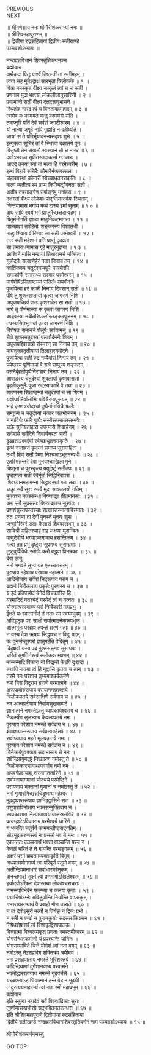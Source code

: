 PREVIOUS  
NEXT  
  
॥ श्रीगणेशाय नमः श्रीगौरीशंकराभ्यां नमः ॥  
॥ श्रीशिवमहापुराणम् ॥  
॥ द्वितीया रुद्रसंहितायां द्वितीयः सतीखण्डे  
पञ्चदशोऽध्यायः ॥  
  
नन्दाव्रतविधानं शिवस्तुतिकथनञ्च  
ब्रह्मोवाच  
अथैकदा पितुः पार्श्वे तिष्ठन्तीं तां सतीमहम् ।  
त्वया सह मुनेऽद्राक्षं सारभूतां त्रिलोकके ॥ १ ॥  
पित्रा नमस्कृतं वीक्ष्य सत्कृतं त्वां च मां सती ।  
प्रणनाम मुदा भक्त्या लोकलीलानुसारिणी ॥ २ ॥  
प्रणामान्ते सतीं वीक्ष्य दक्षदत्तशुभासने ।  
स्थितोहं नारद त्वं च विनतामहमागदम् ॥ ३ ॥  
त्वामेव यः कामयते यन्तु कामयसे सति ।  
तमाप्नुहि पतिं देवं सर्वज्ञं जगदीश्वरम् ॥ ४ ॥  
यो नान्या जगृहे नापि गृह्णाति न ग्रहीष्यति ।  
जायां स ते पतिर्भूयादनन्यसदृशः शुभे ॥ ५ ॥  
इत्युक्त्वा सुचिरं तां वै स्थित्वा दक्षालये पुनः ।  
विसृष्टौ तेन संयातौ स्वस्थानं तौ च नारद ॥ ६ ॥  
दक्षोऽभवच्च सुप्रीतस्तदाकर्ण्य गतज्वरः ।  
आददे तनयां स्वां तां मत्वा हि परमेश्वरीम् ॥ ७ ॥  
इत्थं विहारै रुचिरैः कौमारैर्भक्तवत्सला ।  
जहाववस्थां कौमारीं स्वेच्छाधृतनराकृतिः ॥ ८ ॥  
बाल्यं व्यतीत्य स्म प्राप्य किञ्चिद्यौवनतां सती ।  
अतीव तपसाङ्‌गेन सर्वाङ्‌गेषु मनोहरा ॥ ९ ॥  
दक्षस्तां वीक्ष्य लोकेशः प्रोद्‌भिन्नान्तर्वयः स्थिताम् ।  
चिन्तयामास भर्गाय कथं दास्य इमां सुताम् ॥ १ ० ॥  
अथ सापि स्वयं भर्गं प्राप्तुमैच्छत्तदान्वहम् ।  
पितुर्मनोगतिं ज्ञात्वा मातुर्निकटमागता ॥ ११ ॥  
पप्रच्छाज्ञां तपोहेतोः शङ्‌करस्य विशालधीः ।  
मातुः शिवाय वीरिण्याः सा सती परमेश्वरी ॥ १२ ॥  
ततः सती महेशानं पतिं प्राप्तुं दृढव्रता ।  
सा तमाराधयामास गृहे मातुरनुज्ञया ॥ १ ३ ॥  
आश्विने मासि नन्दायां तिथावानर्च भक्तितः ।  
गुडौदनैः सलवणैर्हरं नत्वा निनाय तम् ॥ १४ ॥  
कार्तिकस्य चतुर्दश्यामपूपैः पायसैरपि ।  
समाकीर्णैः समाराध्य सस्मार परमेश्वरम् ॥ १५ ॥  
मार्गशीर्षेऽसिताष्टम्यां सतिलैः सयवौदनैः ।  
पूजयित्वा हरं काली निनाय दिवसान् सती ॥ १६ ॥  
पौषे तु शुक्लसप्तम्यां कृत्वा जागरणं निशि ।  
अपूजयच्छिवं प्रातः कृशरान्नेन सा सती ॥ १७ ॥  
माघे तु पौर्णमास्यां स कृत्वा जागरणं निशि ।  
आर्द्रवस्त्रा नदीतीरेऽकरोच्छङ्‌करपूजनम् ॥ १८ ॥  
तपस्यसितभूतायां कृत्वा जागरणं निशि ।  
विशेषतः समानर्च शैलूषैः सर्वयामसु ॥ १९ ॥  
चैत्रे शुक्लचतुर्दश्यां पलाशैर्दमनैः शिवम् ।  
अपूजयद्दिवारात्रौ संस्मरन् सा निनाय तम् ॥ २० ॥  
माघशुक्लतृतीयायां तिलाहारयवौदनैः ।  
पूजयित्वा सती रुद्रं नव्यैर्मासं निनाय तम् ॥ २१ ॥  
ज्येष्ठस्य पूर्णिमायां वै रात्रै सम्पूज्य शङ्‌करम् ।  
वसनैर्बृहतीपुष्पैर्निराहारा निनाय तम् ॥ २२ ॥  
आषाढस्य चतुर्दश्यां शुक्लायां कृष्णवाससा ।  
बृहतीकुसुमैः पूजा रुद्रस्याकारि वै तथा ॥ २३ ॥  
श्रावणस्य सिताष्टम्यां चतुर्दश्यां च सा शिवम् ।  
यज्ञोपवीतैर्वासोभिः पवित्रैरप्यपूजयत् ॥ २४ ॥  
भाद्रे कृष्णत्रयोदश्यां पुष्पैर्नानाविधैः फलैः ।  
सम्पूज्य च चतुर्दश्यां चकार जलभोजनम् ॥ २५ ॥  
नानाविधैः फलैः पुष्पैः सस्यैस्तत्कालसम्भवैः ।  
चक्रे सुनियताहारा जपन्मासे शिवार्चनम् ॥ २६ ॥  
सर्वमासे सर्वदिने शिवार्चनरता सती ।  
दृढव्रताऽभवद्देवी स्वेच्छाधृतनराकृतिः ॥ २७ ॥  
इत्थं नन्दाव्रतं कृत्स्नं समाप्य सुसमाहिता ।  
दध्यौ शिवं सती प्रेम्णा निश्चलाऽभूदनन्यधीः ॥ २८ ॥  
एतस्मिन्नन्तरे देवा मुनयश्चाखिला मुने ।  
विष्णुना च पुरस्कृत्य ययुर्द्रष्टुं सतीतपः ॥ २९ ॥  
दृष्टागत्य सती देवैर्मूर्ता सिद्धिरिवापरा ।  
शिवध्यानमहामग्ना सिद्धावस्थां गता तदा ॥ ३० ॥  
चक्रुः सर्वे सुराः सत्यै मुदा साञ्जलयो नतिम् ।  
मुनयश्च नतस्कन्धा विष्ण्वाद्याः प्रीतमानसाः ॥ ३१ ॥  
अथ सर्वे सुप्रसन्नाः विष्ण्वाद्याश्च सुरर्षयः ।  
प्रशशंसुस्तपस्तस्याः सत्यास्तस्मात्सविस्मयाः ॥ ३२ ॥  
ततः प्रणम्य तां देवीं पुनस्ते मुनयः सुराः ।  
जग्मुर्गिरिवरं सद्यः कैलासं शिववल्लभम् ॥ ३३ ॥  
सावित्री सहितश्चाहं सह लक्ष्म्या मुदान्वितः ।  
वासुदेवोपि भगवाञ्जगामाथ हरान्तिकम् ॥ ३४ ॥  
गत्वा तत्र प्रभुं दृष्ट्वा सुप्रणम्य सुसम्भ्रमाः ।  
तुष्टुवुर्विविधैः स्तोत्रैः करौ बद्ध्वा विनम्रकाः ॥ ३५ ॥  
देवा ऊचुः  
नमो भगवते तुभ्यं यत एतच्चराचरम् ।  
पुरुषाय महेशाय परेशाय महात्मने ॥ ३६ ॥  
आदिबीजाय सर्वेषां चिद्‌रूपाय पराय च ।  
ब्रह्मणे निर्विकाराय प्रकृतेः पुरुषस्य च ॥ ३७ ॥  
य इदं प्रतिपच्येदं येनेदं विचकास्ति हि ।  
यस्मादिदं यतश्चेदं यस्येदं त्वं च यत्नतः ॥ ३८ ॥  
योस्मात्परस्माच्च परो निर्विकारी महाप्रभुः ।  
ईक्षते यः स्वात्मनीदं तं नताः स्म स्वयम्भुवम् ॥ ३९ ॥  
अविद्धदृक् परः साक्षी सर्वात्माऽनेकरूपधृक् ।  
आत्मभूतः परब्रह्म तपन्तं शरणं गताः ॥ ४० ॥  
न यस्य देवा ऋषयः सिद्धाश्च न विदुः पदम् ।  
कः पुनर्जन्तुरपरो ज्ञातुमर्हति वेदितुम् ॥ ४१ ॥  
दिदृक्षवो यस्य पदं मुक्तसङ्‌गाः सुसाधवः ।  
चरितं सुगतिर्नस्त्वं सलोकव्रतमव्रणम् ॥ ४२ ॥  
मज्जन्मादि विकारा नो विद्यन्ते केऽपि दुःखदा ।  
तथापि मायया त्वं हि गृह्णासि कृपया च तान् ॥ ४३ ॥  
तस्मै नमः परेशाय तुभ्यमाश्चर्यकर्मणे ।  
नमो गिरां विदूराय ब्रह्मणे परमात्मने ॥ ४४ ॥  
अरूपायोरुरूपाय परायानन्तशक्तये ।  
त्रिलोकपतये सर्वसाक्षिणे सर्वगाय च ॥ ४५ ॥  
नम आत्मप्रदीपाय निर्वाणसुखसम्पदे ।  
ज्ञानात्मने नमस्तेऽस्तु व्यापकायेश्वराय च ॥ ४६ ॥  
नैष्कर्म्येण सुलभ्याय कैवल्यपतये नमः ।  
पुरुषाय परेशाय नमस्ते सर्वदाय च ॥ ४७ ॥  
क्षेत्रज्ञायात्मरूपाय सर्वप्रत्ययहेतवे ॥ ४८ ॥  
सर्वाध्यक्षाय महते मूलप्रकृतये नमः ।  
पुरुषाय परेशाय नमस्ते सर्वदाय च ॥ ४९ ॥  
त्रिनेत्रायेषुवक्त्राय सदाभासाय ते नमः ।  
सर्वेन्द्रियगुणद्रष्ट्रे निष्कारण नमोस्तु ते ॥ ५० ॥  
त्रिलोककारणायाथापवर्गाय नमो नमः ।  
अपवर्गप्रदायाशु शरणागततारिणे ॥ ५१ ॥  
सर्वाम्नायागमानां चोदधये परमेष्ठिने ।  
परायणाय भक्तानां गुणानां च नमोऽस्तु ते ॥ ५२ ॥  
नमो गुणारणिच्छन्नचिदूष्माथ महेश्वर ।  
मूढदुष्प्राप्तरूपाय ज्ञानिहृद्वासिने सदा ॥ ५३ ॥  
पशुपाशविमोक्षाय भक्तसन्मुक्तिदाय च ।  
स्वप्रकाशाय नित्यायाव्ययायाजस्रसंविदे ॥ ५४ ॥  
प्रत्यग्द्रष्टेऽविकाराय परमैश्वर्य धारिणे ।  
यं भजन्ति चतुर्वर्गं कामयन्तीष्टसद्‌गतिम् ॥  
सोऽभूदकरुणस्त्वं नः प्रसन्नो भव ते नमः ॥ ५५ ॥  
एकान्ततः कञ्चनार्थं भक्ता वाञ्छन्ति यस्य न ।  
केवलं चरितं ते ते गायन्ति परमङ्‌गलम् ॥ ५६ ॥  
अक्षरं परमं ब्रह्मतमव्यक्ताकृतिं विभुम् ।  
अध्यात्मयोगगम्यं त्वां परिपूर्णं स्तुमो वयम् ॥ ५७ ॥  
अतीन्द्रियमनाधारं सर्वाधारमहेतुकम् ।  
अनन्तमाद्यं सूक्ष्मं त्वां प्रणमामोऽखिलेश्वरम् ॥ ५८ ॥  
हर्यादयोऽखिला देवास्तथा लोकाश्चराचराः ।  
नामरूपविभेदेन फल्ग्व्या च कलया कृताः ॥ ५९ ॥  
यथार्चिषोऽग्नेः सवितुर्यान्ति निर्यान्ति वाऽसकृत् ।  
गभस्तयस्तथायं वै प्रवाहो गौण उच्यते ॥ ६० ॥  
न त्वं देवोऽसुरो मर्त्यो न तिर्यङ् न द्विजः प्रभो ।  
न स्त्री न षण्ढो न पुमानकुर्याः सदसन्न किञ्चन ॥ ६१ ॥  
निषेधशेषःसर्वं त्वं विश्वकृद्विश्वपालकः ।  
विश्वात्मा विश्वलयकृत् प्रणताः स्मस्तमीश्वरम् ॥ ६२ ॥  
योगरन्धितकर्माणो यं प्रपश्यन्ति योगिनः ।  
योगसम्भाविते चित्ते योगेशं त्वां नता वयम् ॥ ६३ ॥  
नमोऽस्तु तेऽसह्यवेग शक्तित्रय त्रयीमय ।  
नमः प्रसन्नपालाय नमस्ते भूरिशक्तये ॥ ६४ ॥  
कदिन्द्रियाणां दुर्गेशानवाप्य परवर्त्मने ।  
भक्तोद्धाररतायाथ नमस्ते गूढवर्चसे ॥ ६५ ॥  
यच्छक्त्याऽहं धियात्मानं हन्त वेद न मूढधी ।  
तं दुरत्ययमाहात्म्यं त्वां नतः स्मो महाप्रभुम् ॥ ६६ ॥  
ब्रह्मोवाच  
इति स्तुत्वा महादेवं सर्वे विष्ण्वादिकाः सुराः ।  
तूष्णीमासन्प्रभोरग्रे सद्‌भक्तिनतकन्धराः ॥ ६७ ॥  
इति श्रीशिवमहापुराणे द्वितीयायां रुद्रसंहितायां  
द्वितीये सतीखण्डे नन्दाव्रतविधानशिवस्तुतिवर्णनं नाम पञ्चदशोऽध्यायः ॥ १५ ॥  
  
  
श्रीगौरीशंकरार्पणमस्तु  
  
GO TOP
